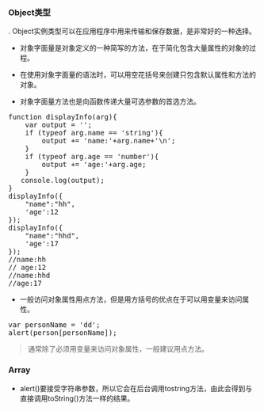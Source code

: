 ### Object类型

. Object实例类型可以在应用程序中用来传输和保存数据，是非常好的一种选择。

- 对象字面量是对象定义的一种简写的方法，在于简化包含大量属性的对象的过程。

- 在使用对象字面量的语法时，可以用空花括号来创建只包含默认属性和方法的对象。

- 对象字面量方法也是向函数传递大量可选参数的首选方法。

<pre>
function displayInfo(arg){
    var output = '';
    if (typeof arg.name == 'string'){
        output += 'name:'+arg.name+'\n';
    }
    if (typeof arg.age == 'number'){
        output += 'age:'+arg.age;
    }
   console.log(output);
}
displayInfo({
    "name":"hh",
    'age':12
});
displayInfo({
    "name":"hhd",
    'age':17
});
//name:hh
// age:12
//name:hhd
//age:17
</pre>

- 一般访问对象属性用点方法，但是用方括号的优点在于可以用变量来访问属性。

<pre>
var personName = 'dd';
alert(person[personName]);
</pre>

> 通常除了必须用变量来访问对象属性，一般建议用点方法。

### Array

- alert()要接受字符串参数，所以它会在后台调用tostring方法，由此会得到与直接调用toString()方法一样的结果。
